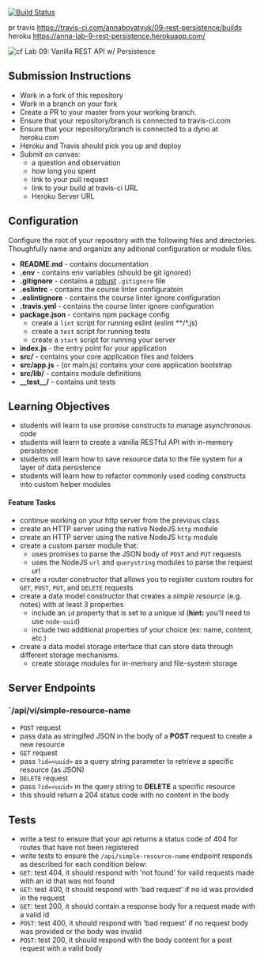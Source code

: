 [![Build Status](https://travis-ci.com/annaboyatyuk/09-rest-persistence.svg?branch=master)](https://travis-ci.com/annaboyatyuk/09-rest-persistence)

pr 
travis https://travis-ci.com/annaboyatyuk/09-rest-persistence/builds
heroku https://anna-lab-9-rest-persistence.herokuapp.com/

![cf](https://i.imgur.com/7v5ASc8.png) Lab 09: Vanilla REST API w/ Persistence

## Submission Instructions
* Work in a fork of this repository
* Work in a branch on your fork
* Create a PR to your master from your working branch.
* Ensure that your repository/branch is connected to travis-ci.com
* Ensure that your repository/branch is connected to a dyno at heroku.com
* Heroku and Travis should pick you up and deploy
* Submit on canvas:
  * a question and observation
  * how long you spent
  * link to your pull request
  * link to your build at travis-ci URL
  * Heroku Server URL

## Configuration 
Configure the root of your repository with the following files and directories. Thoughfully name and organize any aditional configuration or module files.
* **README.md** - contains documentation
* **.env** - contains env variables (should be git ignored)
* **.gitignore** - contains a [robust](http://gitignore.io) `.gitignore` file 
* **.eslintrc** - contains the course linter configuratoin
* **.eslintignore** - contains the course linter ignore configuration
* **.travis.yml** - contains the course linter ignore configuration
* **package.json** - contains npm package config
  * create a `lint` script for running eslint (eslint **/*.js)
  * create a `test` script for running tests
  * create a `start` script for running your server
* **index.js** - the entry point for your application
* **src/** - contains your core application files and folders
* **src/app.js** - (or main.js) contains your core application bootstrap
* **src/lib/** - contains module definitions
* **\_\_test\_\_/** - contains unit tests

## Learning Objectives  
* students will learn to use promise constructs to manage asynchronous code
* students will learn to create a vanilla RESTful API with in-memory persistence
* students will learn how to save resource data to the file system for a layer of data persistence
* students will learn how to refactor commonly used coding constructs into custom helper modules

#### Feature Tasks
* continue working on your http server from the previous class
* create an HTTP server using the native NodeJS `http` module
* create an HTTP server using the native NodeJS `http` module
* create a custom parser module that:
  * uses promises to parse the JSON body of `POST` and `PUT` requests
  * uses the NodeJS `url` and `querystring` modules to parse the request url
* create a router constructor that allows you to register custom routes for `GET`, `POST`, `PUT`, and `DELETE` requests
* create a data model constructor that creates a _simple resource_ (e.g. notes) with at least 3 properties
  * include an `id` property that is set to a unique id (**hint:** you'll need to use `node-uuid`)
  * include two additional properties of your choice (ex: name, content, etc.)
* create a data model storage interface that can store data through different storage mechanisms.
  * create storage modules for in-memory and file-system storage

## Server Endpoints
### `/api/vi/simple-resource-name
* `POST` request
 * pass data as stringifed JSON in the body of a **POST** request to create a new resource
* `GET` request
 * pass `?id=<uuid>` as a query string parameter to retrieve a specific resource (as JSON)
* `DELETE` request
 * pass `?id=<uuid>` in the query string to **DELETE** a specific resource
 * this should return a 204 status code with no content in the body

## Tests
* write a test to ensure that your api returns a status code of 404 for routes that have not been registered
* write tests to ensure the `/api/simple-resource-name` endpoint responds as described for each condition below:
 * `GET`: test 404, it should respond with 'not found' for valid requests made with an id that was not found
 * `GET`: test 400, it should respond with 'bad request' if no id was provided in the request
 * `GET`: test 200, it should contain a response body for a request made with a valid id
 * `POST`: test 400, it should respond with 'bad request' if no request body was provided or the body was invalid
 * `POST`: test 200, it should respond with the body content for a post request with a valid body



